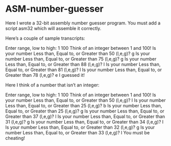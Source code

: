 # ASM-number-guesser
Here I wrote a 32-bit assembly number guesser program. You must add a script asm32 which will assemble it correctly.

Here’s a couple of sample transcripts:

Enter range, low to high: 1 100
Think of an integer between 1 and 100!
Is your number Less than, Equal to, or Greater than 50 (l,e,g)? g
Is your number Less than, Equal to, or Greater than 75 (l,e,g)? g
Is your number Less than, Equal to, or Greater than 88 (l,e,g)? l
Is your number Less than, Equal to, or Greater than 81 (l,e,g)? l
Is your number Less than, Equal to, or Greater than 78 (l,e,g)? e
I guessed it!

Here I think of a number that isn’t an integer:

Enter range, low to high: 1 100
Think of an integer between 1 and 100!
Is your number Less than, Equal to, or Greater than 50 (l,e,g)? l
Is your number Less than, Equal to, or Greater than 25 (l,e,g)? b
Is your number Less than, Equal to, or Greater than 25 (l,e,g)? g
Is your number Less than, Equal to, or Greater than 37 (l,e,g)? l
Is your number Less than, Equal to, or Greater than 31 (l,e,g)? g
Is your number Less than, Equal to, or Greater than 34 (l,e,g)? l
Is your number Less than, Equal to, or Greater than 32 (l,e,g)? g
Is your number Less than, Equal to, or Greater than 33 (l,e,g)? l
You must be cheating!
